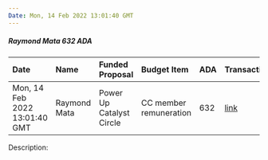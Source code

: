 ```yaml
---
Date: Mon, 14 Feb 2022 13:01:40 GMT
---
```


##### Raymond Mata 632 ADA

| Date      | Name | Funded Proposal | Budget Item | ADA | Transaction|
| :---        | :---  | :--- | :--- | :--- | :--- |
| Mon, 14 Feb 2022 13:01:40 GMT | Raymond Mata | Power Up Catalyst Circle | CC member remuneration | 632 | [link](https://cardanoscan.io/transaction/5896e4d3f13c496db06e1c7689cfbb4049260c121328a4917065d9366956d661)|

Description: 

